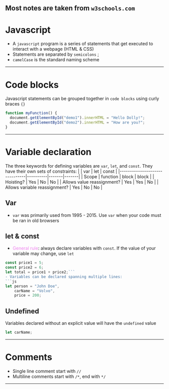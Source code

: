 Most notes are taken from `w3schools.com`
-----
# Javascript
- A `javascript` program is a series of statements that get executed to interact with a webpage (HTML & CSS)
- Statements are separated by `semicolons` ;
- `camelCase` is the standard naming scheme

---

# Code blocks
Javascript statements can be grouped together in `code blocks` using curly braces `{}`
```js
function myFunction() {  
  document.getElementById("demo1").innerHTML = "Hello Dolly!";  
  document.getElementById("demo2").innerHTML = "How are you?";  
}
```
---
# Variable declaration
The three keywords for defining variables are `var`, `let`, and `const`. They have their own sets of constraints:
|                               | var      | let   | const |
|-------------------------------|----------|-------|-------|
| Scope                         | function | block | block |
| Hoisting?                     | Yes      | No    | No    |
| Allows value reassignment?    | Yes      | Yes   | No    |
| Allows variable reassignment? | Yes      | No    | No    |

## Var
- `var` was primarily used from 1995 - 2015. Use `var` when your code must be ran in old browsers

## let & const
- <font style="color:violet">General rule</font>: always declare variables with `const`. If the value of your variable may change, use `let`
```js
const price1 = 5;  
const price2 = 6;  
let total = price1 + price2;```
- Variables can be declared spanning multiple lines:
```js
let person = "John Doe",  
    carName = "Volvo",  
    price = 200;
```

## Undefined
Variables declared without an explicit value will have the `undefined` value
```js
let carName;
```

---
# Comments
- Single line comment start with `//`
- Multiline comments start with `/*`, end with `*/`
---